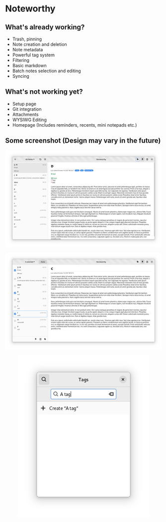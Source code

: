 # Noteworthy


## What's already working?
* Trash, pinning
* Note creation and deletion
* Note metadata
* Powerful tag system
* Filtering
* Basic markdown
* Batch notes selection and editing
* Syncing


## What's not working yet?
* Setup page
* Git integration
* Attachments
* WYSIWG Editing
* Homepage (Includes reminders, recents, mini notepads etc.)


## Some screenshot (Design may vary in the future)

<p align="center">
  <img src="data/resources/screenshots/screenshot1.png" alt="Preview1"/>
</p>

<p align="center">
  <img src="data/resources/screenshots/screenshot2.png" alt="Preview2"/>
</p>

<p align="center">
  <img src="data/resources/screenshots/screenshot3.png" alt="Preview3"/>
</p>

